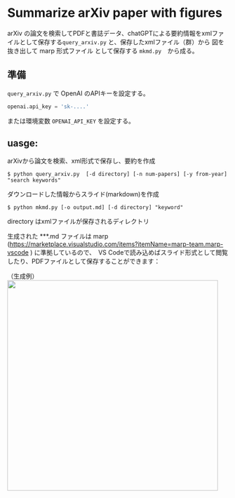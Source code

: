 # Summarize arXiv paper with figures

arXiv の論文を検索してPDFと書誌データ、chatGPTによる要約情報をxmlファイルとして保存する`query_arxiv.py` と、保存したxmlファイル（群）から 図を抜き出して marp 形式ファイル として保存する `mkmd.py`　から成る。

## 準備

`query_arxiv.py` で OpenAI のAPIキーを設定する。
```python
openai.api_key = 'sk-....'
```
または環境変数 `OPENAI_API_KEY` を設定する。

## uasge:

arXivから論文を検索、xml形式で保存し、要約を作成
```console
$ python query_arxiv.py  [-d directory] [-n num-papers] [-y from-year] "search keywords"  
```

ダウンロードした情報からスライド(markdown)を作成
```
$ python mkmd.py [-o output.md] [-d directory] "keyword"
```

directory はxmlファイルが保存されるディレクトリ

生成された ***.md ファイルは marp (https://marketplace.visualstudio.com/items?itemName=marp-team.marp-vscode ) に準拠しているので、　VS Codeで読み込めばスライド形式として閲覧したり、PDFファイルとして保存することができます：

（生成例）
<img src="./gen.png" width="480">




